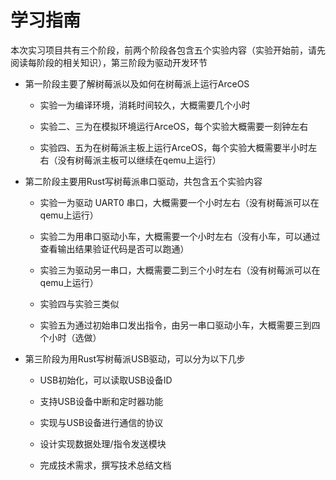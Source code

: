 # 学习指南

本次实习项目共有三个阶段，前两个阶段各包含五个实验内容（实验开始前，请先阅读每阶段的相关知识），第三阶段为驱动开发环节

* 第一阶段主要了解树莓派以及如何在树莓派上运行ArceOS
  
  * 实验一为编译环境，消耗时间较久，大概需要几个小时
  
  * 实验二、三为在模拟环境运行ArceOS，每个实验大概需要一刻钟左右
 
  * 实验四、五为在树莓派主板上运行ArceOS，每个实验大概需要半小时左右（没有树莓派主板可以继续在qemu上运行）
* 第二阶段主要用Rust写树莓派串口驱动，共包含五个实验内容

  * 实验一为驱动 UART0 串口，大概需要一个小时左右（没有树莓派可以在qemu上运行）
    
  * 实验二为用串口驱动小车，大概需要一个小时左右（没有小车，可以通过查看输出结果验证代码是否可以跑通）
 
  * 实验三为驱动另一串口，大概需要二到三个小时左右（没有树莓派可以在qemu上运行）
 
  * 实验四与实验三类似
 
  * 实验五为通过初始串口发出指令，由另一串口驱动小车，大概需要三到四个小时（选做）

* 第三阶段为用Rust写树莓派USB驱动，可以分为以下几步

  *  USB初始化，可以读取USB设备ID
 
  *  支持USB设备中断和定时器功能
 
  *  实现与USB设备进行通信的协议
 
  *  设计实现数据处理/指令发送模块
 
  *  完成技术需求，撰写技术总结文档
 

   

